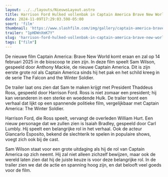 ```yaml
---
layout: ../../layouts/NieuwsLayout.astro
title: Harrison Ford Hulked vollenbak in Captain America Brave New World
date: 2024-11-09T17:29:03.598-05:00
soort: 'film'
thumbnail: 'https://www.slashfilm.com/img/gallery/captain-america-brave-new-world-trailer-shell/l-intro-1731188359.jpg'
trailer: "1pHDWnXmK7Y"
slug: 'harrison-ford-hulked-vollenbak-in-captain-america-brave-new-world'
tags: ["film"]
---
```


De nieuwe film Captain America: Brave New World komt eraan en zal op 14 februari
2025 in de bioscoop te zien zijn. In deze film speelt Sam Wilson, gespeeld door
Anthony Mackie, de nieuwe Captain America. Dit is zijn eerste grote rol als
Captain America sinds hij het pak en het schild kreeg in de serie The Falcon and
the Winter Soldier.

De trailer laat ons zien dat Sam te maken krijgt met President Thaddeus Ross,
gespeeld door Harrison Ford. Ross is niet zomaar een president; hij kan
veranderen in een sterke en woedende Hulk. De trailer toont een verhaal dat
lijkt op een spannende politieke film, vergelijkbaar met Captain America: The
Winter Soldier.

Harrison Ford, die Ross speelt, vervangt de overleden William Hurt. Een nieuw
personage dat we zullen zien is Isaiah Bradley, gespeeld door Carl Lumbly. Hij
speelt een belangrijke rol in het verhaal. Ook de acteur Giancarlo Esposito,
bekend de slechterik te spelen in populaire shows, voegt zich ook bij de cast.

Sam Wilson staat voor een grote uitdaging als hij de rol van Captain America op
zich neemt. Hij zal niet alleen zichzelf bewijzen, maar ook de wereld laten zien
dat hij de juiste keuze is voor deze belangrijke rol. In de trailer zien we dat
de actie en spanning hoog zijn, en dat belooft veel goeds voor de film.
